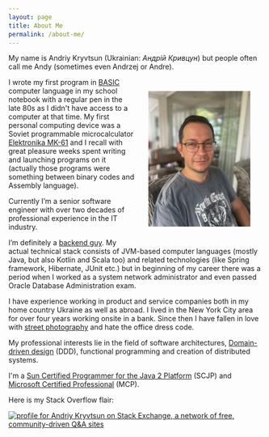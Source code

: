 ```yaml
---
layout: page
title: About Me
permalink: /about-me/
---
```


My name is Andriy Kryvtsun (Ukrainian: *Андрій Кривцун*) but people often call me Andy (sometimes even Andrzej or Andre).

<img style="width: 40%; height: auto; float: right; margin: 5%;" src="/images/my-photo.jpg" />

I wrote my first program in [BASIC](https://en.wikipedia.org/wiki/BASIC) computer language in my school notebook with a 
regular pen in the late 80s as I didn't have access to a computer at that time. My first personal computing device was 
a Soviet programmable microcalculator [Elektronika MK-61](https://en.wikipedia.org/wiki/Elektronika_MK-61) and 
I recall with great pleasure weeks spent writing and launching programs on it (actually those programs were something 
between binary codes and Assembly language).

Currently I’m a senior software engineer with over two decades of professional experience in the IT industry.

I’m definitely a [backend guy](https://en.wikipedia.org/wiki/Frontend_and_backend#Backend_focused). My actual technical 
stack consists of JVM-based computer languages (mostly Java, but also Kotlin and Scala too) and related technologies 
(like Spring framework, Hibernate, JUnit etc.) but in beginning of my career there was a period when I worked as a 
system network administrator and even passed Oracle Database Administration exam.

I have experience working in product and service companies both in my home country Ukraine as well as abroad. 
I lived in the New York City area for over four years working onsite in a bank. Since then I have fallen in love with 
[street photography](https://en.wikipedia.org/wiki/Street_photography) and hate the office dress code.

My professional interests lie in the field of software architectures, 
[Domain-driven design](https://en.wikipedia.org/wiki/Domain-driven_design) (DDD), functional programming 
and creation of distributed systems.

I'm a [Sun Certified Programmer for the Java 2 Platform][scjp] (SCJP) 
and [Microsoft Certified Professional](https://en.wikipedia.org/wiki/Microsoft_Certified_Professional) (MCP).

Here is my Stack Overflow flair:

<a href="https://stackexchange.com/users/2270908"><img src="https://stackexchange.com/users/flair/2270908.png" 
width="208" height="58" alt="profile for Andriy Kryvtsun on Stack Exchange, a network of free, community-driven Q&amp;A sites" 
title="profile for Andriy Kryvtsun on Stack Exchange, a network of free, community-driven Q&amp;A sites"></a>

[scjp]: https://en.wikipedia.org/wiki/Oracle_Certification_Program#Oracle_Certified_Professional_Java_SE_Programmer_(also_formerly_the_Sun_Certified_Java_Programmer)

